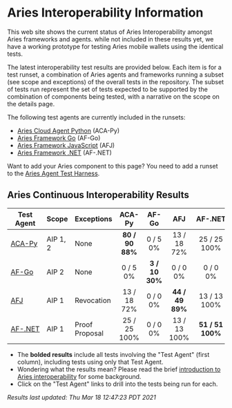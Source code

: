 # Aries Interoperability Information


This web site shows the current status of Aries Interoperability amongst Aries frameworks and agents. while
not included in these results yet, we have a working prototype for testing Aries mobile wallets using the
identical tests.

The latest interoperability test results are provided below. Each item is for a test runset, a combination
of Aries agents and frameworks running a subset (see scope and exceptions) of the overall tests in the repository.
The subset of tests run represent the set of tests expected to be supported by the combination of components
being tested, with a narrative on the scope on the details page.

The following test agents are currently included in the runsets:

- [Aries Cloud Agent Python](https://github.com/hyperledger/aries-cloudagent-python) (ACA-Py)
- [Aries Framework Go](https://github.com/hyperledger/aries-framework-go) (AF-Go)
- [Aries Framework JavaScript](https://github.com/hyperledger/aries-framework-javascript) (AFJ)
- [Aries Framework .NET](https://github.com/hyperledger/aries-framework-dotnet) (AF-.NET)

Want to add your Aries component to this page? You need to add a runset to the
[Aries Agent Test Harness](https://github.com/hyperledger/aries-agent-test-harness).

## Aries Continuous Interoperability Results

| Test Agent | Scope | Exceptions | ACA-Py | AF-Go | AFJ | AF-.NET |
| ----- | ----- | ----- | :----: | :----: | :----: | :----: |
| [ACA-Py](acapy.md)| AIP 1, 2 | None | **80 / 90<br>88%** | 0 / 5<br>0% | 13 / 18<br>72% | 25 / 25<br>100% |
| [AF-Go](afgo.md)| AIP 2 | None | 0 / 5<br>0% | **3 / 10<br>30%** | 0 / 0<br>0% | 0 / 0<br>0% |
| [AFJ](javascript.md)| AIP 1 | Revocation | 13 / 18<br>72% | 0 / 0<br>0% | **44 / 49<br>89%** | 13 / 13<br>100% |
| [AF-.NET](dotnet.md)| AIP 1 | Proof Proposal | 25 / 25<br>100% | 0 / 0<br>0% | 13 / 13<br>100% | **51 / 51<br>100%** |

- The **bolded results** include all tests involving the "Test Agent" (first column), including tests using only that Test Agent.
- Wondering what the results mean? Please read the brief [introduction to Aries interoperability](aries-interop-intro.md) for some background.
- Click on the "Test Agent" links to drill into the tests being run for each.


*Results last updated: Thu Mar 18 12:47:23 PDT 2021*

